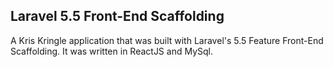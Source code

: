 ## Laravel 5.5 Front-End Scaffolding

A Kris Kringle application that was built with Laravel's 5.5 Feature Front-End Scaffolding. It was written in ReactJS and MySql.

